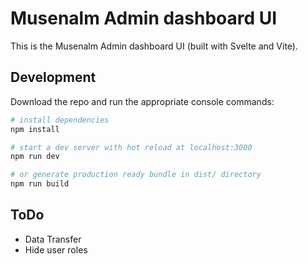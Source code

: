 Musenalm Admin dashboard UI
======================================================================

This is the Musenalm Admin dashboard UI (built with Svelte and Vite).

## Development

Download the repo and run the appropriate console commands:

```sh
# install dependencies
npm install

# start a dev server with hot reload at localhost:3000
npm run dev

# or generate production ready bundle in dist/ directory
npm run build
```


## ToDo
- Data Transfer
- Hide user roles
